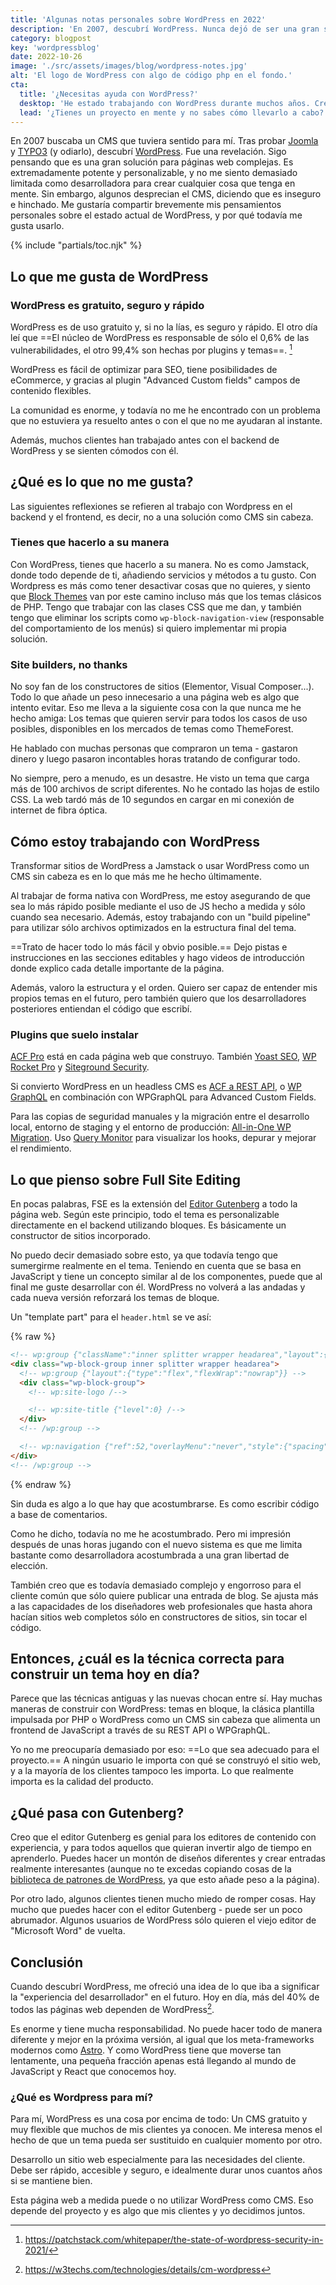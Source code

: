 ```yaml
---
title: 'Algunas notas personales sobre WordPress en 2022'
description: 'En 2007, descubrí WordPress. Nunca dejó de ser una gran solución para páginas web complejas y personalizadas, por lo que todavía lo estoy usando, 15 años después.'
category: blogpost
key: 'wordpressblog'
date: 2022-10-26
image: './src/assets/images/blog/wordpress-notes.jpg'
alt: 'El logo de WordPress con algo de código php en el fondo.'
cta:
  title: '¿Necesitas ayuda con WordPress?'
  desktop: 'He estado trabajando con WordPress durante muchos años. Creo temas de WordPress personalizados que son realmente rápidos y seguros.'
  lead: '¿Tienes un proyecto en mente y no sabes cómo llevarlo a cabo? ¡Hablemos de ello! Envíame un correo a [hola@lenesaile.com](mailto:hola@lenesaile.com) y cuéntame tus ideas'
---
```


En 2007 buscaba un CMS que tuviera sentido para mí. Tras probar [Joomla](https://www.joomla.org/) y [TYPO3](https://typo3.org/) (y odiarlo), descubrí [WordPress](https://wordpress.org/). Fue una revelación. Sigo pensando que es una gran solución para páginas web complejas. Es extremadamente potente y personalizable, y no me siento demasiado limitada como desarrolladora para crear cualquier cosa que tenga en mente. Sin embargo, algunos desprecian el CMS, diciendo que es inseguro e hinchado. Me gustaría compartir brevemente mis pensamientos personales sobre el estado actual de WordPress, y por qué todavía me gusta usarlo.

{% include "partials/toc.njk" %}

## Lo que me gusta de WordPress

### WordPress es gratuito, seguro y rápido

WordPress es de uso gratuito y, si no la lías, es seguro y rápido. El otro día leí que ==El núcleo de WordPress es responsable de sólo el 0,6% de las vulnerabilidades, el otro 99,4% son hechas por plugins y temas==. [^1]

WordPress es fácil de optimizar para SEO, tiene posibilidades de eCommerce, y gracias al plugin "Advanced Custom fields" campos de contenido flexibles.

La comunidad es enorme, y todavía no me he encontrado con un problema que no estuviera ya resuelto antes o con el que no me ayudaran al instante.

Además, muchos clientes han trabajado antes con el backend de WordPress y se sienten cómodos con él.

## ¿Qué es lo que no me gusta?

Las siguientes reflexiones se refieren al trabajo con Wordpress en el backend y el frontend, es decir, no a una solución como CMS sin cabeza.

### Tienes que hacerlo a su manera

Con WordPress, tienes que hacerlo a su manera. No es como Jamstack, donde todo depende de ti, añadiendo servicios y métodos a tu gusto. Con Wordpress es más como tener desactivar cosas que no quieres, y siento que [Block Themes](https://developer.wordpress.org/block-editor/how-to-guides/themes/block-theme-overview/) van por este camino incluso más que los temas clásicos de PHP. Tengo que trabajar con las clases CSS que me dan, y también tengo que eliminar los scripts como `wp-block-navigation-view` (responsable del comportamiento de los menús) si quiero implementar mi propia solución.

### Site builders, no thanks

No soy fan de los constructores de sitios (Elementor, Visual Composer...). Todo lo que añade un peso innecesario a una página web es algo que intento evitar. Eso me lleva a la siguiente cosa con la que nunca me he hecho amiga: Los temas que quieren servir para todos los casos de uso posibles, disponibles en los mercados de temas como ThemeForest.

He hablado con muchas personas que compraron un tema - gastaron dinero y luego pasaron incontables horas tratando de configurar todo.

No siempre, pero a menudo, es un desastre. He visto un tema que carga más de 100 archivos de script diferentes. No he contado las hojas de estilo CSS. La web tardó más de 10 segundos en cargar en mi conexión de internet de fibra óptica.

## Cómo estoy trabajando con WordPress

Transformar sitios de WordPress a Jamstack o usar WordPress como un CMS sin cabeza es en lo que más me he hecho últimamente.

Al trabajar de forma nativa con WordPress, me estoy asegurando de que sea lo más rápido posible mediante el uso de JS hecho a medida y sólo cuando sea necesario. Además, estoy trabajando con un "build pipeline" para utilizar sólo archivos optimizados en la estructura final del tema.

==Trato de hacer todo lo más fácil y obvio posible.== Dejo pistas e instrucciones en las secciones editables y hago videos de introducción donde explico cada detalle importante de la página.

Además, valoro la estructura y el orden. Quiero ser capaz de entender mis propios temas en el futuro, pero también quiero que los desarrolladores posteriores entiendan el código que escribí.

### Plugins que suelo instalar

[ACF Pro](https://www.advancedcustomfields.com/pro/) está en cada página web que construyo. También [Yoast SEO](https://yoast.com/wordpress/plugins/seo/), [WP Rocket Pro](https://wp-rocket.me/es/) y [Siteground Security](https://www.siteground.com/blog/sg-security/).

Si convierto WordPress en un headless CMS es [ACF a REST API](https://wordpress.org/plugins/acf-to-rest-api/), o [WP GraphQL](https://www.wpgraphql.com/) en combinación con WPGraphQL para Advanced Custom Fields.

Para las copias de seguridad manuales y la migración entre el desarrollo local, entorno de staging y el entorno de producción: [All-in-One WP Migration](https://wordpress.org/plugins/all-in-one-wp-migration/). Uso [Query Monitor](https://es.wordpress.org/plugins/query-monitor/) para visualizar los hooks, depurar y mejorar el rendimiento.

## Lo que pienso sobre Full Site Editing

En pocas palabras, FSE es la extensión del [Editor Gutenberg](https://wordpress.org/gutenberg/) a todo la página web. Según este principio, todo el tema es personalizable directamente en el backend utilizando bloques. Es básicamente un constructor de sitios incorporado.

No puedo decir demasiado sobre esto, ya que todavía tengo que sumergirme realmente en el tema. Teniendo en cuenta que se basa en JavaScript y tiene un concepto similar al de los componentes, puede que al final me guste desarrollar con él. WordPress no volverá a las andadas y cada nueva versión reforzará los temas de bloque.

Un "template part" para el `header.html` se ve así:

{% raw %}

```html
<!-- wp:group {"className":"inner splitter wrapper headarea","layout":{"type":"flex","flexWrap":"nowrap"}} -->
<div class="wp-block-group inner splitter wrapper headarea">
  <!-- wp:group {"layout":{"type":"flex","flexWrap":"nowrap"}} -->
  <div class="wp-block-group">
    <!-- wp:site-logo /-->

    <!-- wp:site-title {"level":0} /-->
  </div>
  <!-- /wp:group -->

  <!-- wp:navigation {"ref":52,"overlayMenu":"never","style":{"spacing":{"blockGap":"0rem"}}} /-->
</div>
<!-- /wp:group -->
```

{% endraw %}

Sin duda es algo a lo que hay que acostumbrarse. Es como escribir código a base de comentarios.

Como he dicho, todavía no me he acostumbrado. Pero mi impresión después de unas horas jugando con el nuevo sistema es que me limita bastante como desarrolladora acostumbrada a una gran libertad de elección.

También creo que es todavía demasiado complejo y engorroso para el cliente común que sólo quiere publicar una entrada de blog. Se ajusta más a las capacidades de los diseñadores web profesionales que hasta ahora hacían sitios web completos sólo en constructores de sitios, sin tocar el código.

## Entonces, ¿cuál es la técnica correcta para construir un tema hoy en día?

Parece que las técnicas antiguas y las nuevas chocan entre sí. Hay muchas maneras de construir con WordPress: temas en bloque, la clásica plantilla impulsada por PHP o WordPress como un CMS sin cabeza que alimenta un frontend de JavaScript a través de su REST API o WPGraphQL.

Yo no me preocuparía demasiado por eso: ==Lo que sea adecuado para el proyecto.== A ningún usuario le importa con qué se construyó el sitio web, y a la mayoría de los clientes tampoco les importa. Lo que realmente importa es la calidad del producto.

## ¿Qué pasa con Gutenberg?

Creo que el editor Gutenberg es genial para los editores de contenido con experiencia, y para todos aquellos que quieran invertir algo de tiempo en aprenderlo. Puedes hacer un montón de diseños diferentes y crear entradas realmente interesantes (aunque no te excedas copiando cosas de la [biblioteca de patrones de WordPress](https://wordpress.org/patterns/), ya que esto añade peso a la página).

Por otro lado, algunos clientes tienen mucho miedo de romper cosas. Hay mucho que puedes hacer con el editor Gutenberg - puede ser un poco abrumador. Algunos usuarios de WordPress sólo quieren el viejo editor de "Microsoft Word" de vuelta.

## Conclusión

Cuando descubrí WordPress, me ofreció una idea de lo que iba a significar la "experiencia del desarrollador" en el futuro. Hoy en día, más del 40% de todos las páginas web dependen de WordPress[^2].

Es enorme y tiene mucha responsabilidad. No puede hacer todo de manera diferente y mejor en la próxima versión, al igual que los meta-frameworks modernos como [Astro](https://astro.build/). Y como WordPress tiene que moverse tan lentamente, una pequeña fracción apenas está llegando al mundo de JavaScript y React que conocemos hoy.

### ¿Qué es Wordpress para mí?

Para mí, WordPress es una cosa por encima de todo: Un CMS gratuito y muy flexible que muchos de mis clientes ya conocen. Me interesa menos el hecho de que un tema pueda ser sustituido en cualquier momento por otro.

Desarrollo un sitio web especialmente para las necesidades del cliente. Debe ser rápido, accesible y seguro, e idealmente durar unos cuantos años si se mantiene bien.

Esta página web a medida puede o no utilizar WordPress como CMS. Eso depende del proyecto y es algo que mis clientes y yo decidimos juntos.

[^1]: https://patchstack.com/whitepaper/the-state-of-wordpress-security-in-2021/
[^2]: https://w3techs.com/technologies/details/cm-wordpress
